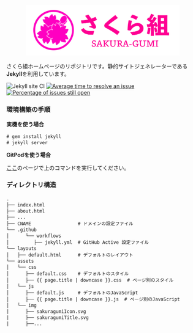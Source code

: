 <p align="center">
  <a href="https://sakuragumi.tk">
    <img
      alt="さくら組"
      src="assets/img/sakuragumiTitle.svg"
      width="400"
    />
  </a>
</p>

さくら組ホームページのリポジトリです。静的サイトジェネレーターである**Jekyll**を利用しています。

![Jekyll site CI](https://github.com/sakuraJunior/new_homepage/workflows/Jekyll%20site%20CI/badge.svg)
[![Average time to resolve an issue](http://isitmaintained.com/badge/resolution/sakuraJunior/new_homepage.svg)](http://isitmaintained.com/project/sakuraJunior/new_homepage "Average time to resolve an issue")
[![Percentage of issues still open](http://isitmaintained.com/badge/open/sakuraJunior/new_homepage.svg)](http://isitmaintained.com/project/sakuraJunior/new_homepage "Percentage of issues still open")

### 環境構築の手順

**実機を使う場合**
```
# gem install jekyll
# jekyll server
```
**GitPodを使う場合**

[ここ](https://gitpod.io/#https://github.com/sakuraJunior/new_homepage)のページで上のコマンドを実行してください。

### ディレクトリ構造
    .
    ├── index.html
    ├── about.html
    ├── ...
    ├── CNAME                 # ドメインの設定ファイル
    └── .github
    │      └── workflows
    │         ├── jekyll.yml  # GitHub Active 設定ファイル
    └── layouts
    │   ├── default.html      # デフォルトのレイアウト
    └── assets
    │   └── css
    │      ├── default.css    # デフォルトのスタイル
    │      ├── {{ page.title | downcase }}.css  # ページ別のスタイル
    │   └── js
    │      ├── default.js     # デフォルトのJavaScript
    │      ├── {{ page.title | downcase }}.js  # ページ別のJavaScript
    │   └── img
    |      ├── sakuragumiIcon.svg
    |      ├── sakuragumiTitle.svg   
    |      ├──...